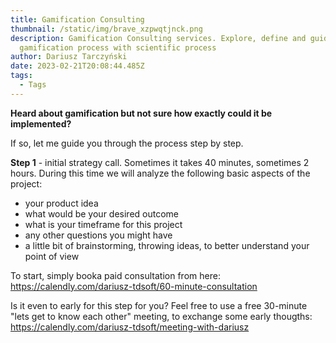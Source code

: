 ```yaml
---
title: Gamification Consulting
thumbnail: /static/img/brave_xzpwqtjnck.png
description: Gamification Consulting services. Explore, define and guide your
  gamification process with scientific process
author: Dariusz Tarczyński
date: 2023-02-21T20:08:44.485Z
tags:
  - Tags
---
```

**Heard about gamification but not sure how exactly could it be implemented?**

If so, let me guide you through the process step by step.

**Step 1** - initial strategy call. Sometimes it takes 40 minutes, sometimes 2 hours. During this time we will analyze the following basic aspects of the project:
- your product idea
- what would be your desired outcome
- what is your timeframe for this project
- any other questions you might have
- a little bit of brainstorming, throwing ideas, to better understand your point of view

To start, simply booka paid consultation from here: https://calendly.com/dariusz-tdsoft/60-minute-consultation

Is it even to early for this step for you? Feel free to use a free 30-minute "lets get to know each other" meeting, to exchange some early thougths: https://calendly.com/dariusz-tdsoft/meeting-with-dariusz

